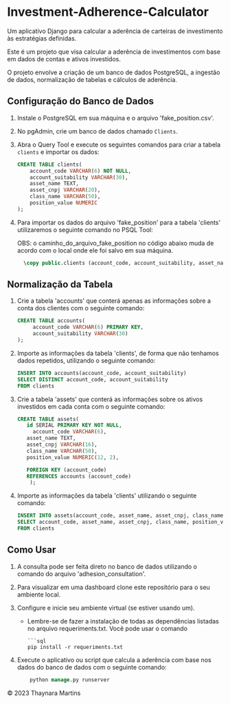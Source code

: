 # Investment-Adherence-Calculator

Um aplicativo Django para calcular a aderência de carteiras de investimento às estratégias definidas.

Este é um projeto que visa calcular a aderência de investimentos com base em dados de contas e ativos investidos. 

O projeto envolve a criação de um banco de dados PostgreSQL, a ingestão de dados, normalização de tabelas e cálculos de aderência.

## Configuração do Banco de Dados

1. Instale o PostgreSQL em sua máquina e o arquivo 'fake_position.csv'.

2. No pgAdmin, crie um banco de dados chamado `Clients`.

3. Abra o Query Tool e execute os seguintes comandos para criar a tabela `clients` e importar os dados:

    ```sql
    CREATE TABLE clients(
        account_code VARCHAR(6) NOT NULL,
        account_suitability VARCHAR(30),
        asset_name TEXT,
        asset_cnpj VARCHAR(20),
        class_name VARCHAR(50),
        position_value NUMERIC
    );

4. Para importar os dados do arquivo 'fake_position' para a tabela 'clients' utilizaremos o seguinte comando no PSQL Tool:

   OBS: o caminho_do_arquivo_fake_position no código abaixo muda de acordo com o local onde ele foi salvo em sua máquina.

   ```sql
     \copy public.clients (account_code, account_suitability, asset_name, asset_cnpj, class_name, position_value) FROM 'caminho_do_arquivo_fake_position.csv' DELIMITER ',' CSV HEADER ENCODING 'UTF8' ESCAPE ''''

## Normalização da Tabela

1. Crie a tabela 'accounts' que conterá apenas as informações sobre a conta dos clientes com o seguinte comando:

     ```sql
     CREATE TABLE accounts(
	      account_code VARCHAR(6) PRIMARY KEY,
	      account_suitability VARCHAR(30)
     );

2. Importe as informações da tabela 'clients', de forma que não tenhamos dados repetidos, utilizando o seguinte comando:

     ```sql
     INSERT INTO accounts(account_code, account_suitability)
     SELECT DISTINCT account_code, account_suitability
     FROM clients

3. Crie a tabela 'assets' que conterá as informações sobre os ativos investidos em cada conta com o seguinte comando:

    ```sql
    CREATE TABLE assets(
       id SERIAL PRIMARY KEY NOT NULL,
	     account_code VARCHAR(6),
       asset_name TEXT,
       asset_cnpj VARCHAR(16),
       class_name VARCHAR(50),
       position_value NUMERIC(12, 2),

       FOREIGN KEY (account_code)
       REFERENCES accounts (account_code)
        );

4. Importe as informações da tabela 'clients' utilizando o seguinte comando:

     ```sql
     INSERT INTO assets(account_code, asset_name, asset_cnpj, class_name, position_value)
     SELECT account_code, asset_name, asset_cnpj, class_name, position_value
     FROM clients


## Como Usar

1. A consulta pode ser feita direto no banco de dados utilizando o comando do arquivo 'adhesion_consultation'.

2. Para visualizar em uma dashboard clone este repositório para o seu ambiente local.

3. Configure e inicie seu ambiente virtual (se estiver usando um).
   
      - Lembre-se de fazer a instalação de todas as dependências listadas no arquivo requeriments.txt. Você pode usar o comando
  
        	```sql
        	pip install -r requeriments.txt

5. Execute o aplicativo ou script que calcula a aderência com base nos dados do banco de dados com o seguinte comando:

   	```sql
    	python manage.py runserver


© 2023 Thaynara Martins
